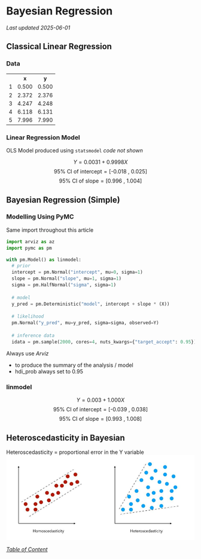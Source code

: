 # Bayesian Regression
*Last updated 2025-06-01*

## Classical Linear Regression
### Data
<table>
  <tr>
    <th></th>
    <th>x</th>
    <th>y</th>
  </tr>
  <tr>
    <td>1</td>
    <td>0.500</td>
    <td>0.500</td>
  </tr>
  <tr>
    <td>2</td>
    <td>2.372</td>
    <td>2.376</td>
  </tr>
  <tr>
    <td>3</td>
    <td>4.247</td>
    <td>4.248</td>
  </tr>
  <tr>
    <td>4</td>
    <td>6.118</td>
    <td>6.131</td>
  </tr>
  <tr>
    <td>5</td>
    <td>7.996</td>
    <td>7.990</td>
  </tr>
</table>

### Linear Regression Model
OLS Model produced using `statsmodel` *code not shown*

$$Y = 0.0031 + 0.9998X$$
$$\text{95% CI of intercept} = \text{[-0.018 , 0.025]}$$
$$\text{95% CI of slope} = \text{[0.996 , 1.004]}$$

## Bayesian Regression (Simple)
### Modelling Using PyMC
Same import throughout this article
```python
import arviz as az
import pymc as pm
```

```python
with pm.Model() as linmodel:
  # prior
  intercept = pm.Normal("intercept", mu=0, sigma=1)
  slope = pm.Normal("slope", mu=1, sigma=1)
  sigma = pm.HalfNormal("sigma", sigma=1)

  # model
  y_pred = pm.Deterministic("model", intercept + slope * (X))

  # likelihood
  pm.Normal("y_pred", mu=y_pred, sigma=sigma, observed=Y)

  # inference data
  idata = pm.sample(2000, cores=4, nuts_kwargs={"target_accept": 0.95})
```

Always use *Arviz*
- to produce the summary of the analysis / model
- hdi_prob always set to 0.95

### linmodel

$$Y = 0.003 + 1.000X$$
$$\text{95% CI of intercept} = \text{[-0.039 , 0.038]}$$
$$\text{95% CI of slope} = \text{[0.993 , 1.008]}$$

## Heteroscedasticity in Bayesian
Heteroscedasticity = proportional error in the Y variable
![](images/heteroscedasticity.jpg)

*[Table of Content](../../index.md)*
